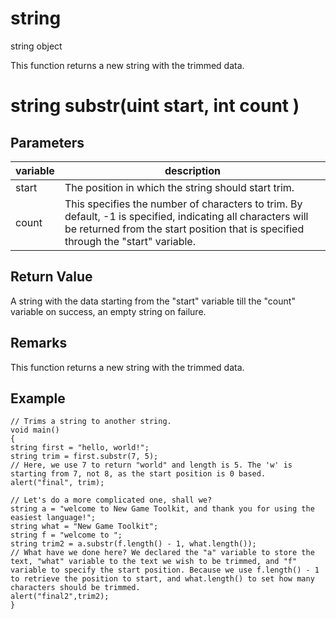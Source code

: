 # string

string object


This function returns a new string with the trimmed data.

# string substr(uint start, int count )

## Parameters

variable| description
---|---
start | The position in which the string should start trim.
count | This specifies the number of characters to trim. By default, -1 is specified, indicating all characters will be returned from the start position that is specified through the "start" variable.

## Return Value

A string with the data starting from the "start" variable till the "count" variable on success, an empty string on failure.

## Remarks

This function returns a new string with the trimmed data.

## Example

```
// Trims a string to another string.
void main()
{
string first = "hello, world!";
string trim = first.substr(7, 5);
// Here, we use 7 to return "world" and length is 5. The 'w' is starting from 7, not 8, as the start position is 0 based.
alert("final", trim);

// Let's do a more complicated one, shall we?
string a = "welcome to New Game Toolkit, and thank you for using the easiest language!";
string what = "New Game Toolkit";
string f = "welcome to ";
string trim2 = a.substr(f.length() - 1, what.length());
// What have we done here? We declared the "a" variable to store the text, "what" variable to the text we wish to be trimmed, and "f" variable to specify the start position. Because we use f.length() - 1 to retrieve the position to start, and what.length() to set how many characters should be trimmed.
alert("final2",trim2);
}
```
